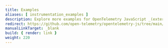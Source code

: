 ```yaml
---
title: Examples
aliases: [ instrumentation_examples ]
description: Explore more examples for OpenTelemetry JavaScript _(external page)_
redirect: https://github.com/open-telemetry/opentelemetry-js/tree/main/examples
manualLinkTarget: _blank
build: { render: link }
weight: 220
---
```

